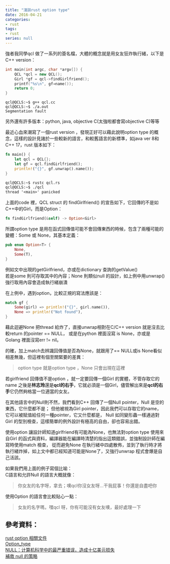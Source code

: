 ```yaml
---
title: "淺談rust option type"
date: 2016-04-21
categories:
- rust
tags:
- rust
series: null
---
```


強者我同學qcl 做了一系列的簽名檔，大體的概念就是用女友狂炸執行緒，以下是C++ version：  
```c++
int main(int argc, char *argv[]) {
    QCL *qcl = new QCL();
    Girl *gf = qcl->findGirlfriend();
    printf("%s\n", gf→name());
    return 0;
}
```
```shell
qcl@QCLS:~$ g++ qcl.cc
qcl@QCLS:~$ ./a.out
Segmentation fault
```
<!--more-->

另外還有許多版本：python, java, objective C(太強啦都會寫objective C)等等  

最近心血來潮寫了一個rust version ，發現正好可以藉此說明option type 的概念，這樣的設計見諸於一些較新的語言，和較舊語言的新標準，如java ver 8和C++ 17，rust 版本如下：  
```rust
fn main() {
    let qcl = QCL{};
    let gf = qcl.findGirlfriend();
    println!("{}", gf.unwrap().name());
}
```
```txt
qcl@QCLS:~$ rustc qcl.rs
qcl@QCLS:~$ ./qcl
thread '<main>' panicked
```

上面的code 裡，QCL struct 的 findGirlfriend() 的宣告如下，它回傳的不是如C++中的Girl，而是Option<Girl>：  
```rust
fn findGirlfriend(&self) -> Option<Girl>
```

所謂option type 是用在函式回傳值可能不會回傳東西的時候，包含了兩種可能的變體：Some 或 None，其基本定義：  
```rust
pub enum Option<T> {
    None,
    Some(T),
}
```
例如文中出現的getGirlfriend，亦或在dictionary 查詢的getValue()  
若是some 則可存取其中的內容；None 則類似null 的設計，如上例中用unwrap()強行取用內容會造成執行緒崩潰  

在上例中，遇到option，比較正規的寫法應該是：  
```rust
match gf {
    Some(girl) => println!("{}", girl.name()),
    None => println!("Not found"),
}
```
藉此迴避None 把thread 給炸了，直接unwrap相對在C/C++ version 就是沒去比較return 的pointer == NULL，
或是在python 裡面沒寫 is None，亦或是Golang 裡面沒寫err != nil。  

的確，加上match去辨識回傳值是否為None，就跟用了== NULL或is None看似相差無幾，但這裡有個至關緊要的差異：  

> option type 就是option type ，None 只會出現在這裡

若girlfriend 回傳值不是option ，就一定要回傳一個Girl 的實體，不管存取它的name 之後是**林志玲**還是**qcl的右手**，它就必須是一個Girl，儘管解出來是**qcl的右手**它仍然夠格當一位適當的女友。  

在其他語言中的Null則不然，我們看到C++ 回傳了一個Null pointer，Null 是空的東西，它什麼都不是；
但他被視為Girl pointer，因此我們可以存取它的name，它可以被賦值給任何一種pointer，它又什麼都是，
Null 如同變形蟲一樣通過對Girl 的型別檢查，這樣簡單的例外設計有極高的自由，卻也容易出錯。  

使用option 讓設計師知道girlfriend有可能為None，也無法對option type 使用來自Girl 的函式與資料，編譯器能在編譯時清楚的指出這類錯誤，並強制設計師在編寫時使用match 檢查，
從而避免None 在執行緒中四處散佈，並到了執行時才將執行緒炸掉，如上文中都已經知道可能是None了，又強行unwrap 程式會爆是自己活該。  

如果我們用上面的例子寫個比喻：  
C語言和允許Null 的語言大概就像：

> 你女友的名字呀，拿去；噢qcl你沒女友呀…干我屁事！你還是自盡吧你  

使用Option 的語言會比較貼心一點：

> 女友的名字嗎，嘿qcl 呀，你有可能沒有女友噢，最好處理一下  

## 參考資料：

[rust option 相關文件](https://doc.rust-lang.org/std/option/)  
[Option\_type](https://en.wikipedia.org/wiki/Option_type)  
[NULL：计算机科学中的最严重错误，造成十亿美元损失](https://linux.cn/article-6503-1.html)  
[補救 null 的策略](http://openhome.cc/Gossip/Programmer/Null.html)